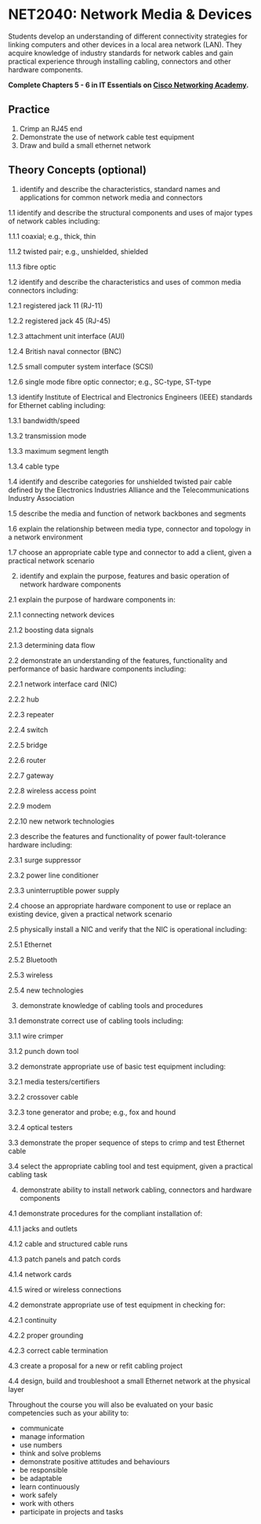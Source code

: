 # NET2040: Network Media & Devices

Students develop an understanding of different connectivity strategies for linking computers and other devices in a local area network (LAN). They acquire knowledge of industry standards for network cables and gain practical experience through installing cabling, connectors and other hardware components.

**Complete Chapters 5 - 6 in IT Essentials on [Cisco Networking Academy](https://netacad.com).**

## Practice

1. Crimp an RJ45 end
1. Demonstrate the use of network cable test equipment
1. Draw and build a small ethernet network

## Theory Concepts (optional)

1. identify and describe the characteristics, standard names and applications for common network media and connectors

1.1 identify and describe the structural components and uses of major types of network cables including:

1.1.1 coaxial; e.g., thick, thin

1.1.2 twisted pair; e.g., unshielded, shielded

1.1.3 fibre optic

1.2 identify and describe the characteristics and uses of common media connectors including:

1.2.1 registered jack 11 (RJ-11)

1.2.2 registered jack 45 (RJ-45)

1.2.3 attachment unit interface (AUI)

1.2.4 British naval connector (BNC)

1.2.5 small computer system interface (SCSI)

1.2.6 single mode fibre optic connector; e.g., SC-type, ST-type

1.3 identify Institute of Electrical and Electronics Engineers (IEEE) standards for Ethernet cabling including:

1.3.1 bandwidth/speed

1.3.2 transmission mode

1.3.3 maximum segment length

1.3.4 cable type

1.4 identify and describe categories for unshielded twisted pair cable defined by the Electronics Industries Alliance and the Telecommunications Industry Association

1.5 describe the media and function of network backbones and segments

1.6 explain the relationship between media type, connector and topology in a network environment

1.7 choose an appropriate cable type and connector to add a client, given a practical network scenario

2. identify and explain the purpose, features and basic operation of network hardware components

2.1 explain the purpose of hardware components in:

2.1.1 connecting network devices

2.1.2 boosting data signals

2.1.3 determining data flow

2.2 demonstrate an understanding of the features, functionality and performance of basic hardware components including:

2.2.1 network interface card (NIC)

2.2.2 hub

2.2.3 repeater

2.2.4 switch

2.2.5 bridge

2.2.6 router

2.2.7 gateway

2.2.8 wireless access point

2.2.9 modem

2.2.10 new network technologies

2.3 describe the features and functionality of power fault-tolerance hardware including:

2.3.1 surge suppressor

2.3.2 power line conditioner

2.3.3 uninterruptible power supply

2.4 choose an appropriate hardware component to use or replace an existing device, given a practical network scenario

2.5 physically install a NIC and verify that the NIC is operational including:

2.5.1 Ethernet

2.5.2 Bluetooth

2.5.3 wireless

2.5.4 new technologies

3. demonstrate knowledge of cabling tools and procedures

3.1 demonstrate correct use of cabling tools including:

3.1.1 wire crimper

3.1.2 punch down tool

3.2 demonstrate appropriate use of basic test equipment including:

3.2.1 media testers/certifiers

3.2.2 crossover cable

3.2.3 tone generator and probe; e.g., fox and hound

3.2.4 optical testers

3.3 demonstrate the proper sequence of steps to crimp and test Ethernet cable

3.4 select the appropriate cabling tool and test equipment, given a practical cabling task

4. demonstrate ability to install network cabling, connectors and hardware components

4.1 demonstrate procedures for the compliant installation of:

4.1.1 jacks and outlets

4.1.2 cable and structured cable runs

4.1.3 patch panels and patch cords

4.1.4 network cards

4.1.5 wired or wireless connections

4.2 demonstrate appropriate use of test equipment in checking for:

4.2.1 continuity

4.2.2 proper grounding

4.2.3 correct cable termination

4.3 create a proposal for a new or refit cabling project

4.4 design, build and troubleshoot a small Ethernet network at the physical layer

Throughout the course you will also be evaluated on your basic competencies such as your ability to:

* communicate
* manage information
* use numbers
* think and solve problems
* demonstrate positive attitudes and behaviours
* be responsible
* be adaptable
* learn continuously
* work safely
* work with others
* participate in projects and tasks
